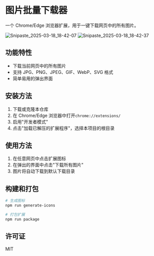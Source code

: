 # 图片批量下载器

一个 Chrome/Edge 浏览器扩展，用于一键下载网页中的所有图片。

![Snipaste_2025-03-18_18-42-07](https://github.com/user-attachments/assets/90e1f77f-855e-4771-8ed6-7b70469101b2)
![Snipaste_2025-03-18_18-42-37](https://github.com/user-attachments/assets/9c347e31-4d8f-48ec-b5bd-84937e63dde3)

## 功能特性

- 下载当前网页中的所有图片
- 支持 JPG、PNG、JPEG、GIF、WebP、SVG 格式
- 简单易用的弹出界面

## 安装方法

1. 下载或克隆本仓库
2. 在 Chrome/Edge 浏览器中打开`chrome://extensions/`
3. 启用"开发者模式"
4. 点击"加载已解压的扩展程序"，选择本项目的根目录

## 使用方法

1. 在任意网页中点击扩展图标
2. 在弹出的界面中点击"下载所有图片"
3. 图片将自动下载到默认下载目录

## 构建和打包

```bash
# 生成图标
npm run generate-icons

# 打包扩展
npm run package
```

## 许可证

MIT
